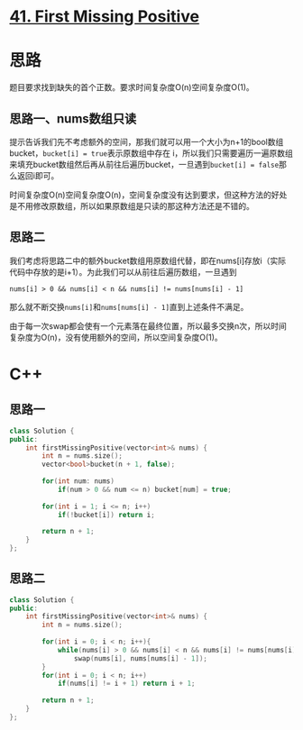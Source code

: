 # [41. First Missing Positive](https://leetcode.com/problems/first-missing-positive/)

# 思路

题目要求找到缺失的首个正数。要求时间复杂度O(n)空间复杂度O(1)。


## 思路一、nums数组只读

提示告诉我们先不考虑额外的空间，那我们就可以用一个大小为n+1的bool数组bucket，`bucket[i] = true`表示原数组中存在 i，所以我们只需要遍历一遍原数组来填充bucket数组然后再从前往后遍历bucket，一旦遇到`bucket[i] = false`那么返回i即可。

时间复杂度O(n)空间复杂度O(n)，空间复杂度没有达到要求，但这种方法的好处是不用修改原数组，所以如果原数组是只读的那这种方法还是不错的。

## 思路二

我们考虑将思路二中的额外bucket数组用原数组代替，即在nums[i]存放i（实际代码中存放的是i+1）。为此我们可以从前往后遍历数组，一旦遇到
```
nums[i] > 0 && nums[i] < n && nums[i] != nums[nums[i] - 1]
```
那么就不断交换`nums[i]`和`nums[nums[i] - 1]`直到上述条件不满足。

由于每一次swap都会使有一个元素落在最终位置，所以最多交换n次，所以时间复杂度为O(n)，没有使用额外的空间，所以空间复杂度O(1)。

# C++
## 思路一
``` C++
class Solution {
public:
    int firstMissingPositive(vector<int>& nums) {
        int n = nums.size();
        vector<bool>bucket(n + 1, false);
        
        for(int num: nums)
            if(num > 0 && num <= n) bucket[num] = true;
        
        for(int i = 1; i <= n; i++)
            if(!bucket[i]) return i;
        
        return n + 1;
    }
};
```

## 思路二
```C++
class Solution {
public:
    int firstMissingPositive(vector<int>& nums) {
        int n = nums.size();
        
        for(int i = 0; i < n; i++){
            while(nums[i] > 0 && nums[i] < n && nums[i] != nums[nums[i] - 1])
                swap(nums[i], nums[nums[i] - 1]);
        }
        for(int i = 0; i < n; i++)
            if(nums[i] != i + 1) return i + 1;
        
        return n + 1;
    }
};
```
